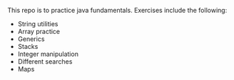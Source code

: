 This repo is to practice java fundamentals. Exercises include the following:
* String utilities 
* Array practice
* Generics
* Stacks
* Integer manipulation
* Different searches 
* Maps


